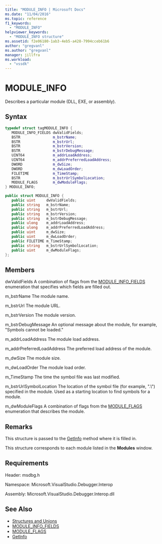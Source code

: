 ```yaml
---
title: "MODULE_INFO | Microsoft Docs"
ms.date: "11/04/2016"
ms.topic: reference
f1_keywords:
  - "MODULE_INFO"
helpviewer_keywords:
  - "MODULE_INFO structure"
ms.assetid: f2e06180-1ab3-4eb5-a428-7994cceb61b6
author: "gregvanl"
ms.author: "gregvanl"
manager: jillfra
ms.workload:
  - "vssdk"
---
```

# MODULE_INFO
Describes a particular module (DLL, EXE, or assembly).

## Syntax

```cpp
typedef struct tagMODULE_INFO { 
   MODULE_INFO_FIELDS dwValidFields;
   BSTR               m_bstrName;
   BSTR               m_bstrUrl;
   BSTR               m_bstrVersion;
   BSTR               m_bstrDebugMessage;
   UINT64             m_addrLoadAddress;
   UINT64             m_addrPreferredLoadAddress;
   DWORD              m_dwSize;
   DWORD              m_dwLoadOrder;
   FILETIME           m_TimeStamp;
   BSTR               m_bstrUrlSymbolLocation;
   MODULE_FLAGS       m_dwModuleFlags;
} MODULE_INFO;
```

```csharp
public struct MODULE_INFO { 
   public uint     dwValidFields;
   public string   m_bstrName;
   public string   m_bstrUrl;
   public string   m_bstrVersion;
   public string   m_bstrDebugMessage;
   public ulong    m_addrLoadAddress;
   public ulong    m_addrPreferredLoadAddress;
   public uint     m_dwSize;
   public uint     m_dwLoadOrder;
   public FILETIME m_TimeStamp;
   public string   m_bstrUrlSymbolLocation;
   public uint     m_dwModuleFlags;
};
```

## Members
 dwValidFields
 A combination of flags from the [MODULE_INFO_FIELDS](../../../extensibility/debugger/reference/module-info-fields.md) enumeration that specifies which fields are filled out.

 m_bstrName
 The module name.

 m_bstrUrl
 The module URL.

 m_bstrVersion
 The module version.

 m_bstrDebugMessage
 An optional message about the module, for example, "Symbols cannot be loaded."

 m_addrLoadAddress
 The module load address.

 m_addrPreferredLoadAddress
 The preferred load address of the module.

 m_dwSize
 The module size.

 m_dwLoadOrder
 The module load order.

 m_TimeStamp
 The time the symbol file was last modified.

 m_bstrUrlSymbolLocation
 The location of the symbol file (for example, ".\\") specified in the module. Used as a starting location to find symbols for a module.

 m_dwModuleFlags
 A combination of flags from the [MODULE_FLAGS](../../../extensibility/debugger/reference/module-flags.md) enumeration that describes the module.

## Remarks
 This structure is passed to the [GetInfo](../../../extensibility/debugger/reference/idebugmodule2-getinfo.md) method where it is filled in.

 This structure corresponds to each module listed in the **Modules** window.

## Requirements
 Header: msdbg.h

 Namespace: Microsoft.VisualStudio.Debugger.Interop

 Assembly: Microsoft.VisualStudio.Debugger.Interop.dll

## See Also
- [Structures and Unions](../../../extensibility/debugger/reference/structures-and-unions.md)
- [MODULE_INFO_FIELDS](../../../extensibility/debugger/reference/module-info-fields.md)
- [MODULE_FLAGS](../../../extensibility/debugger/reference/module-flags.md)
- [GetInfo](../../../extensibility/debugger/reference/idebugmodule2-getinfo.md)